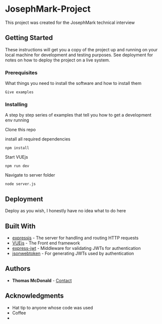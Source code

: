 # JosephMark-Project

This project was created for the JosephMark technical interview

## Getting Started

These instructions will get you a copy of the project up and running on your local machine for development and testing purposes. See deployment for notes on how to deploy the project on a live system.

### Prerequisites

What things you need to install the software and how to install them

```
Give examples
```

### Installing

A step by step series of examples that tell you how to get a development env running

Clone this repo

install all required dependencies
```
npm install
```
Start VUEjs 
```
npm run dev
```
Navigate to server folder
```
node server.js
```
## Deployment

Deploy as you wish, I honestly have no idea what to do here

## Built With

- [expressjs](https://github.com/expressjs/express) - The server for handling and routing HTTP requests
- [VUEjs](https://vuejs.org/) - The Front end framework
- [express-jwt](https://github.com/auth0/express-jwt) - Middleware for validating JWTs for authentication
- [jsonwebtoken](https://github.com/auth0/node-jsonwebtoken) - For generating JWTs used by authentication


## Authors

* **Thomas McDonald** - [Contact](thomasmcdonald.id.au)


## Acknowledgments

* Hat tip to anyone whose code was used
* Coffee
* 
